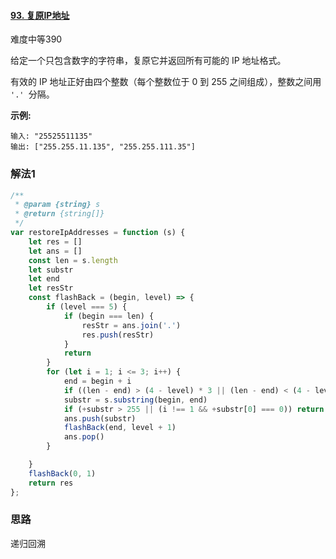 #### [93. 复原IP地址](https://leetcode-cn.com/problems/restore-ip-addresses/)

难度中等390

给定一个只包含数字的字符串，复原它并返回所有可能的 IP 地址格式。

有效的 IP 地址正好由四个整数（每个整数位于 0 到 255 之间组成），整数之间用 `'.' `分隔。

 

**示例:**

```
输入: "25525511135"
输出: ["255.255.11.135", "255.255.111.35"]
```

### 解法1

```js
/**
 * @param {string} s
 * @return {string[]}
 */
var restoreIpAddresses = function (s) {
    let res = []
    let ans = []
    const len = s.length
    let substr
    let end
    let resStr
    const flashBack = (begin, level) => {
        if (level === 5) {
            if (begin === len) {
                resStr = ans.join('.')
                res.push(resStr)
            }
            return
        }
        for (let i = 1; i <= 3; i++) {
            end = begin + i
            if ((len - end) > (4 - level) * 3 || (len - end) < (4 - level)) continue
            substr = s.substring(begin, end)
            if (+substr > 255 || (i !== 1 && +substr[0] === 0)) return
            ans.push(substr)
            flashBack(end, level + 1)
            ans.pop()
        }

    }
    flashBack(0, 1)
    return res
};
```

### 思路

递归回溯